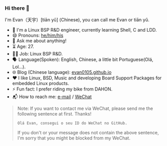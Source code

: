 ### Hi there 👋

<!--
**evan0105/evan0105** is a ✨ _special_ ✨ repository because its `README.md` (this file) appears on your GitHub profile.

Here are some ideas to get you started:

- 🔭 I’m currently working on ...
- 🌱 I’m currently learning ...
- 👯 I’m looking to collaborate on ...
- 🤔 I’m looking for help with ...
- 💬 Ask me about ...
- 📫 How to reach me: ...
- 😄 Pronouns: ...
- ⚡ Fun fact: ...
-->

I'm Evan（天宇）[tiān yǔ] (Chinese), you can call me Evan or tiān yǔ.


- 🌱 I'm a Linux BSP R&D engineer, currently learning Shell, C and LDD.
- 😄 Pronouns: [he/him/his](https://evan0105.github.io/)
- 💬 Ask me about anything!
- ⏳ Age: 27.
- 👩‍🎓 Job: Linux BSP R&D.
- 🗣 Language(Spoken): English, Chinese, a little bit Portuguese(Olá, Lol...).
- 🌐 Blog (Chinese language): [evan0105.github.io](https://evan0105.github.io/)
- ❤️ I like Linux, BSD, Music and developing Board Support Packages for embedded Linux products.
- ⚡ Fun fact: I prefer riding my bike from DAHON.
- 📬 How to reach me: [e-mail](mailto:tianyu_0105@163.com) / [WeChat](id:loverforever_lili)

> Note: If you want to contact me via WeChat, please send me the following sentence at first. Thanks!
> ```
> Olá Evan, consegui o seu ID do WeChat no GitHub.
> ```
> If you don't or your message does not contain the above sentence, I'm sorry that you might be blocked from my WeChat.
